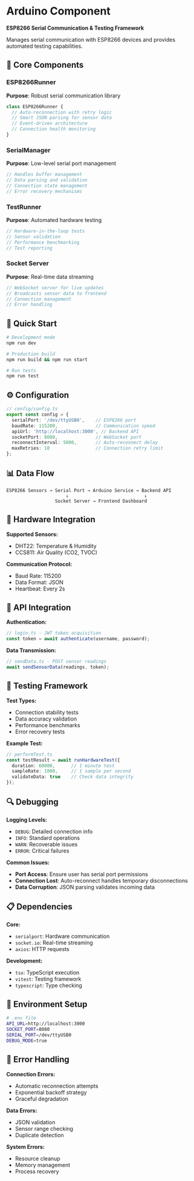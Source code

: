 # Arduino Component

**ESP8266 Serial Communication & Testing Framework**

Manages serial communication with ESP8266 devices and provides automated testing capabilities.

## 🔧 Core Components

### ESP8266Runner
**Purpose**: Robust serial communication library
```typescript
class ESP8266Runner {
  // Auto-reconnection with retry logic
  // Smart JSON parsing for sensor data
  // Event-driven architecture
  // Connection health monitoring
}
```

### SerialManager
**Purpose**: Low-level serial port management
```typescript
// Handles buffer management
// Data parsing and validation  
// Connection state management
// Error recovery mechanisms
```

### TestRunner
**Purpose**: Automated hardware testing
```typescript
// Hardware-in-the-loop tests
// Sensor validation
// Performance benchmarking
// Test reporting
```

### Socket Server
**Purpose**: Real-time data streaming
```typescript
// WebSocket server for live updates
// Broadcasts sensor data to frontend
// Connection management
// Error handling
```

## 🚀 Quick Start

```bash
# Development mode
npm run dev

# Production build
npm run build && npm run start

# Run tests
npm run test
```

## ⚙️ Configuration

```typescript
// config/config.ts
export const config = {
  serialPort: '/dev/ttyUSB0',    // ESP8266 port
  baudRate: 115200,              // Communication speed
  apiUrl: 'http://localhost:3000', // Backend API
  socketPort: 8080,              // WebSocket port
  reconnectInterval: 5000,       // Auto-reconnect delay
  maxRetries: 10                 // Connection retry limit
};
```

## 📊 Data Flow

```
ESP8266 Sensors → Serial Port → Arduino Service → Backend API
                      ↓                            ↓
                  Socket Server → Frontend Dashboard
```

## 🔌 Hardware Integration

**Supported Sensors:**
- DHT22: Temperature & Humidity
- CCS811: Air Quality (CO2, TVOC)

**Communication Protocol:**
- Baud Rate: 115200
- Data Format: JSON
- Heartbeat: Every 2s

## 📡 API Integration

**Authentication:**
```typescript
// login.ts - JWT token acquisition
const token = await authenticate(username, password);
```

**Data Transmission:**
```typescript
// sendData.ts - POST sensor readings
await sendSensorData(readings, token);
```

## 🧪 Testing Framework

**Test Types:**
- Connection stability tests
- Data accuracy validation
- Performance benchmarks
- Error recovery tests

**Example Test:**
```typescript
// performTest.ts
const testResult = await runHardwareTest({
  duration: 60000,      // 1 minute test
  sampleRate: 1000,     // 1 sample per second
  validateData: true    // Check data integrity
});
```

## 🔍 Debugging

**Logging Levels:**
- `DEBUG`: Detailed connection info
- `INFO`: Standard operations
- `WARN`: Recoverable issues
- `ERROR`: Critical failures

**Common Issues:**
- **Port Access**: Ensure user has serial port permissions
- **Connection Lost**: Auto-reconnect handles temporary disconnections
- **Data Corruption**: JSON parsing validates incoming data

## 📋 Dependencies

**Core:**
- `serialport`: Hardware communication
- `socket.io`: Real-time streaming
- `axios`: HTTP requests

**Development:**
- `tsx`: TypeScript execution
- `vitest`: Testing framework
- `typescript`: Type checking

## 🔧 Environment Setup

```bash
# .env file
API_URL=http://localhost:3000
SOCKET_PORT=8080
SERIAL_PORT=/dev/ttyUSB0
DEBUG_MODE=true
```

## 🚨 Error Handling

**Connection Errors:**
- Automatic reconnection attempts
- Exponential backoff strategy
- Graceful degradation

**Data Errors:**
- JSON validation
- Sensor range checking
- Duplicate detection

**System Errors:**
- Resource cleanup
- Memory management
- Process recovery
